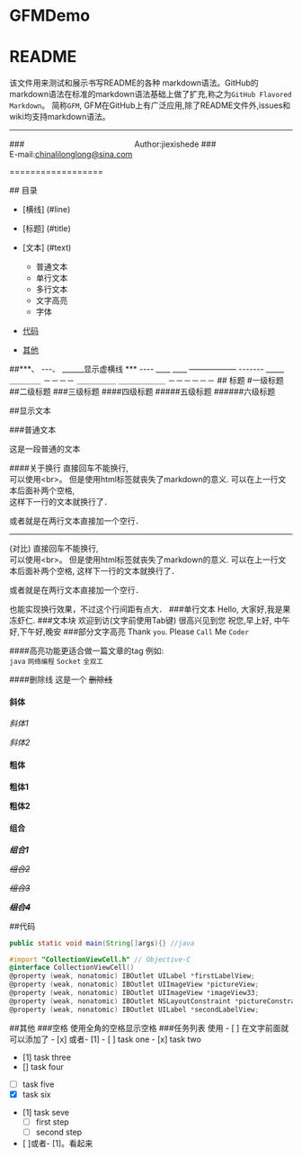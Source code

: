 # GFMDemo
README
=================
该文件用来测试和展示书写README的各种 markdown语法。GitHub的markdown语法在标准的markdown语法基础上做了扩充,称之为`GitHub Flavored Markdown`。 简称`GFM`, GFM在GitHub上有广泛应用,除了README文件外,issues和wiki均支持markdown语法。

****

###　　　　　　　　　　　　　　Author:jiexishede
###　　　　　　　　 　　E-mail:chinalilonglong@sina.com


==================



##<a name="index"/> 目录

* [横线] (#line)
* [标题] (#title)
* [文本] (#text)
    * 普通文本
    * 单行文本
    * 多行文本
    * 文字高亮
    * 字体

* [代码](#code)
* [其他](#other)

<a name="line"/> 
##***、 ---、 ______显示虚横线
***
----
____
____
——————
-------
_____
＿＿＿＿
－－－－
＿＿＿＿＿
＿＿＿＿＿＿
－－－－－－



<a name="title"/>
## 标题
#一级标题
##二级标题
###三级标题
####四级标题
#####五级标题
######六级标题


##<a name="text"/>显示文本

###普通文本

这是一段普通的文本

####关于换行
直接回车不能换行,<br>
可以使用\<br>。
但是使用html标签就丧失了markdown的意义.
可以在上一行文本后面补两个空格,  
这样下一行的文本就换行了．

或者就是在两行文本直接加一个空行．

---------
(对比)
直接回车不能换行,<br>
可以使用\<br>。
但是使用html标签就丧失了markdown的意义.
可以在上一行文本后面补两个空格, 
这样下一行的文本就换行了．

或者就是在两行文本直接加一个空行．

也能实现换行效果，不过这个行间距有点大．
###单行文本
    Hello, 大家好,我是果冻虾仁.
###文本块
    欢迎到访(文字前使用Tab键)
    很高兴见到您
    祝您,早上好, 中午好,下午好,晚安
###部分文字高亮
Thank `you`. Please `Call` Me `Coder`

####高亮功能更适合做一篇文章的tag
例如:<br>
`java` `网络编程` `Socket` `全双工`

####删除线
这是一个  ~~删除线~~

#### 斜体
*斜体1*

_斜体2_
#### 粗体
**粗体1**

__粗体2__
#### 组合
***组合1***

*~~组合2~~*

~~*组合3*~~

***~~组合4~~***



##<a name="code"/>代码
```Java
public static void main(String[]args){} //java
```
```Objective-C
#import "CollectionViewCell.h" // Objective-C
@interface CollectionViewCell()
@property (weak, nonatomic) IBOutlet UILabel *firstLabelView;
@property (weak, nonatomic) IBOutlet UIImageView *pictureView;
@property (weak, nonatomic) IBOutlet UIImageView *imageView33;
@property (weak, nonatomic) IBOutlet NSLayoutConstraint *pictureConstraint;
@property (weak, nonatomic) IBOutlet UILabel *secondLabelView;
```

##<a name="other"/>其他
###空格
    使用全角的空格显示空格
###任务列表
    使用 \- [ ] 在文字前面就可以添加了 \- [x] 或者\- [1] 
    - [ ] task one
    - [x] task two
- [1] task three
- [] task four
- [ ] task five
- [x] task six
- [1] task seve
  - [ ] first step
  - [ ] second step
- [ ]或者- [1]。看起来

